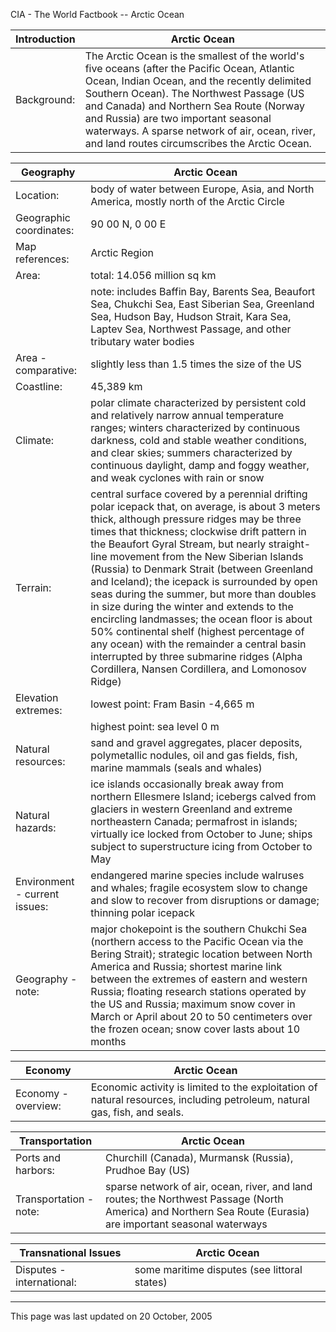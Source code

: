 CIA - The World Factbook -- Arctic Ocean

| Introduction | Arctic Ocean |
| --- | --- |
| Background: | The Arctic Ocean is the smallest of the world's five oceans (after the Pacific Ocean, Atlantic Ocean, Indian Ocean, and the recently delimited Southern Ocean). The Northwest Passage (US and Canada) and Northern Sea Route (Norway and Russia) are two important seasonal waterways. A sparse network of air, ocean, river, and land routes circumscribes the Arctic Ocean. |

| Geography | Arctic Ocean |
| --- | --- |
| Location: | body of water between Europe, Asia, and North America, mostly north of the Arctic Circle |
| Geographic coordinates: | 90 00 N, 0 00 E |
| Map references: | Arctic Region |
| Area: | total: 14.056 million sq km |
| | note: includes Baffin Bay, Barents Sea, Beaufort Sea, Chukchi Sea, East Siberian Sea, Greenland Sea, Hudson Bay, Hudson Strait, Kara Sea, Laptev Sea, Northwest Passage, and other tributary water bodies |
| Area - comparative: | slightly less than 1.5 times the size of the US |
| Coastline: | 45,389 km |
| Climate: | polar climate characterized by persistent cold and relatively narrow annual temperature ranges; winters characterized by continuous darkness, cold and stable weather conditions, and clear skies; summers characterized by continuous daylight, damp and foggy weather, and weak cyclones with rain or snow |
| Terrain: | central surface covered by a perennial drifting polar icepack that, on average, is about 3 meters thick, although pressure ridges may be three times that thickness; clockwise drift pattern in the Beaufort Gyral Stream, but nearly straight-line movement from the New Siberian Islands (Russia) to Denmark Strait (between Greenland and Iceland); the icepack is surrounded by open seas during the summer, but more than doubles in size during the winter and extends to the encircling landmasses; the ocean floor is about 50% continental shelf (highest percentage of any ocean) with the remainder a central basin interrupted by three submarine ridges (Alpha Cordillera, Nansen Cordillera, and Lomonosov Ridge) |
| Elevation extremes: | lowest point: Fram Basin -4,665 m |
| | highest point: sea level 0 m |
| Natural resources: | sand and gravel aggregates, placer deposits, polymetallic nodules, oil and gas fields, fish, marine mammals (seals and whales) |
| Natural hazards: | ice islands occasionally break away from northern Ellesmere Island; icebergs calved from glaciers in western Greenland and extreme northeastern Canada; permafrost in islands; virtually ice locked from October to June; ships subject to superstructure icing from October to May |
| Environment - current issues: | endangered marine species include walruses and whales; fragile ecosystem slow to change and slow to recover from disruptions or damage; thinning polar icepack |
| Geography - note: | major chokepoint is the southern Chukchi Sea (northern access to the Pacific Ocean via the Bering Strait); strategic location between North America and Russia; shortest marine link between the extremes of eastern and western Russia; floating research stations operated by the US and Russia; maximum snow cover in March or April about 20 to 50 centimeters over the frozen ocean; snow cover lasts about 10 months |

| Economy | Arctic Ocean |
| --- | --- |
| Economy - overview: | Economic activity is limited to the exploitation of natural resources, including petroleum, natural gas, fish, and seals. |

| Transportation | Arctic Ocean |
| --- | --- |
| Ports and harbors: | Churchill (Canada), Murmansk (Russia), Prudhoe Bay (US) |
| Transportation - note: | sparse network of air, ocean, river, and land routes; the Northwest Passage (North America) and Northern Sea Route (Eurasia) are important seasonal waterways |

| Transnational Issues | Arctic Ocean |
| --- | --- |
| Disputes - international: | some maritime disputes (see littoral states) |

---
This page was last updated on 20 October, 2005                       